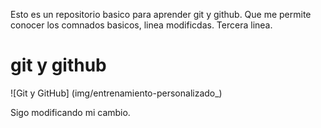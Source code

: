 Esto es un repositorio basico para aprender git y github.
Que me permite conocer los comnados basicos, linea modificdas.
Tercera linea.

# git y github

![Git y GitHub] (img/entrenamiento-personalizado_)

Sigo modificando mi cambio.
